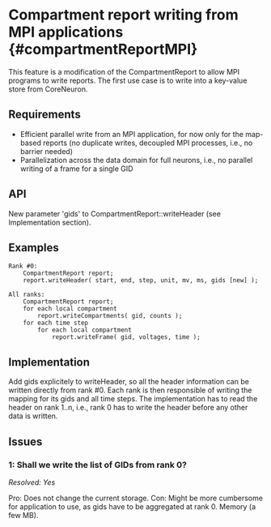 Compartment report writing from MPI applications {#compartmentReportMPI}
============

This feature is a modification of the CompartmentReport to allow MPI
programs to write reports. The first use case is to write into a
key-value store from CoreNeuron.

## Requirements

* Efficient parallel write from an MPI application, for now only for the
  map-based reports (no duplicate writes, decoupled MPI processes, i.e.,
  no barrier needed)
* Parallelization across the data domain for full neurons, i.e., no
  parallel writing of a frame for a single GID

## API

New parameter 'gids' to CompartmentReport::writeHeader (see
Implementation section).

## Examples

    Rank #0:
        CompartmentReport report;
        report.writeHeader( start, end, step, unit, mv, ms, gids [new] );

    All ranks:
        CompartmentReport report;
        for each local compartment
            report.writeCompartments( gid, counts );
        for each time step
            for each local compartment
                report.writeFrame( gid, voltages, time );


## Implementation

Add gids explicitely to writeHeader, so all the header information can
be written directly from rank #0. Each rank is then responsible of
writing the mapping for its gids and all time steps. The implementation
has to read the header on rank 1..n, i.e., rank 0 has to write the
header before any other data is written.

## Issues

### 1: Shall we write the list of GIDs from rank 0?

_Resolved: Yes_

Pro: Does not change the current storage.
Con: Might be more cumbersome for application to use, as gids have to be
  aggregated at rank 0. Memory (a few MB).

